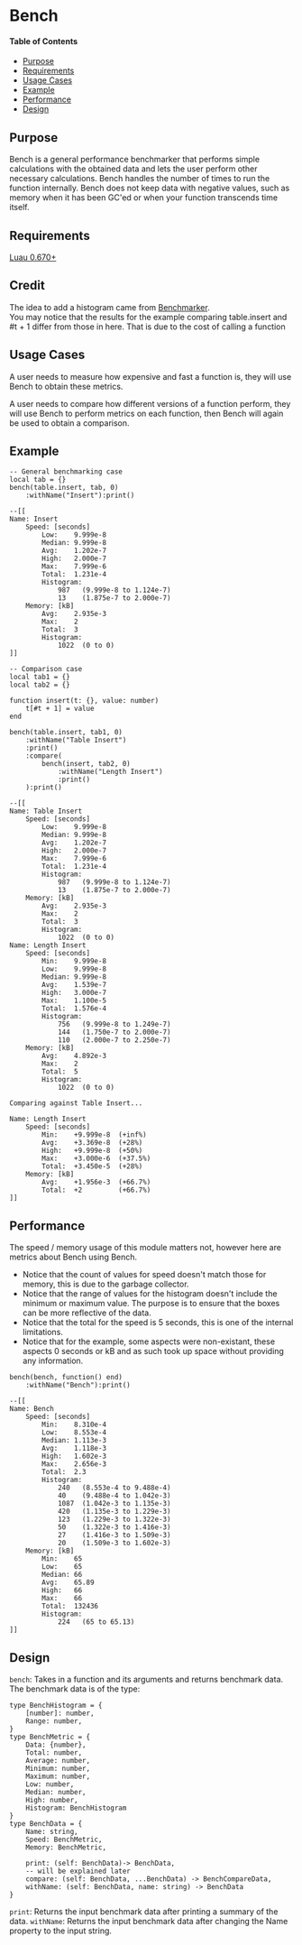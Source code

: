 # Bench

#### Table of Contents
- [Purpose](#purpose)
- [Requirements](#requirements)
- [Usage Cases](#usage-cases)
- [Example](#example)
- [Performance](#performance)
- [Design](#design)

## Purpose

Bench is a general performance benchmarker that performs simple calculations with the obtained data and lets the user perform other necessary calculations.  Bench handles the number of times to run the function internally.  Bench does not keep data with negative values, such as memory when it has been GC'ed or when your function transcends time itself.  

## Requirements
[Luau 0.670+](https://github.com/luau-lang/luau/releases)

## Credit
The idea to add a histogram came from [Benchmarker](https://boatbomber.itch.io/benchmarker).  
You may notice that the results for the example comparing table.insert and #t + 1 differ from those in here.  That is due to the cost of calling a function

## Usage Cases
A user needs to measure how expensive and fast a function is, they will use Bench to obtain these metrics.

A user needs to compare how different versions of a function perform, they will use Bench to perform metrics on each function, then Bench will again be used to obtain a comparison.

## Example
```luau
-- General benchmarking case
local tab = {}
bench(table.insert, tab, 0)
	:withName("Insert"):print()

--[[
Name: Insert
    Speed: [seconds]
        Low:    9.999e-8
        Median: 9.999e-8
        Avg:    1.202e-7
        High:   2.000e-7
        Max:    7.999e-6
        Total:  1.231e-4
        Histogram:
            987   (9.999e-8 to 1.124e-7)
            13    (1.875e-7 to 2.000e-7)
    Memory: [kB]
        Avg:    2.935e-3
        Max:    2
        Total:  3
        Histogram:
            1022  (0 to 0)
]]
```

```luau
-- Comparison case
local tab1 = {}
local tab2 = {}

function insert(t: {}, value: number)
	t[#t + 1] = value
end

bench(table.insert, tab1, 0)
	:withName("Table Insert")
	:print()
	:compare(
		bench(insert, tab2, 0)
			:withName("Length Insert")
			:print()
	):print()

--[[
Name: Table Insert
    Speed: [seconds]
        Low:    9.999e-8
        Median: 9.999e-8
        Avg:    1.202e-7
        High:   2.000e-7
        Max:    7.999e-6
        Total:  1.231e-4
        Histogram:
            987   (9.999e-8 to 1.124e-7)
            13    (1.875e-7 to 2.000e-7)
    Memory: [kB]
        Avg:    2.935e-3
        Max:    2
        Total:  3
        Histogram:
            1022  (0 to 0)
Name: Length Insert
    Speed: [seconds]
        Min:    9.999e-8
        Low:    9.999e-8
        Median: 9.999e-8
        Avg:    1.539e-7
        High:   3.000e-7
        Max:    1.100e-5
        Total:  1.576e-4
        Histogram:
            756   (9.999e-8 to 1.249e-7)
            144   (1.750e-7 to 2.000e-7)
            110   (2.000e-7 to 2.250e-7)
    Memory: [kB]
        Avg:    4.892e-3
        Max:    2
        Total:  5
        Histogram:
            1022  (0 to 0)

Comparing against Table Insert...

Name: Length Insert
    Speed: [seconds]
        Min:    +9.999e-8  (+inf%)
        Avg:    +3.369e-8  (+28%)
        High:   +9.999e-8  (+50%)
        Max:    +3.000e-6  (+37.5%)
        Total:  +3.450e-5  (+28%)
    Memory: [kB]
        Avg:    +1.956e-3  (+66.7%)
        Total:  +2         (+66.7%)
]]
```


## Performance

The speed / memory usage of this module matters not, however here are metrics about Bench using Bench.  

 * Notice that the count of values for speed doesn't match those for memory, this is due to the garbage collector.  
 * Notice that the range of values for the histogram doesn't include the minimum or maximum value.  The purpose is to ensure that the boxes can be more reflective of the data.  
 * Notice that the total for the speed is 5 seconds, this is one of the internal limitations.  
 * Notice that for the example, some aspects were non-existant, these aspects 0 seconds or kB and as such took up space without providing any information.  

```luau
bench(bench, function() end)
	:withName("Bench"):print()

--[[
Name: Bench
    Speed: [seconds]
        Min:    8.310e-4
        Low:    8.553e-4
        Median: 1.113e-3
        Avg:    1.118e-3
        High:   1.602e-3
        Max:    2.656e-3
        Total:  2.3
        Histogram:
            240   (8.553e-4 to 9.488e-4)
            40    (9.488e-4 to 1.042e-3)
            1087  (1.042e-3 to 1.135e-3)
            420   (1.135e-3 to 1.229e-3)
            123   (1.229e-3 to 1.322e-3)
            50    (1.322e-3 to 1.416e-3)
            27    (1.416e-3 to 1.509e-3)
            20    (1.509e-3 to 1.602e-3)
    Memory: [kB]
        Min:    65
        Low:    65
        Median: 66
        Avg:    65.89
        High:   66
        Max:    66
        Total:  132436
        Histogram:
            224   (65 to 65.13)
]]
```

## Design

`bench`: Takes in a function and its arguments and returns benchmark data.  The benchmark data is of the type: 
```luau
type BenchHistogram = {
	[number]: number,
	Range: number,
}
type BenchMetric = {
	Data: {number},
	Total: number,
	Average: number,
	Minimum: number,
	Maximum: number,
	Low: number,
	Median: number,
	High: number,
	Histogram: BenchHistogram
}
type BenchData = {
	Name: string,
	Speed: BenchMetric,
	Memory: BenchMetric,

	print: (self: BenchData)-> BenchData,
	-- will be explained later
	compare: (self: BenchData, ...BenchData) -> BenchCompareData,
	withName: (self: BenchData, name: string) -> BenchData
}
```
`print`: Returns the input benchmark data after printing a summary of the data.
`withName`: Returns the input benchmark data after changing the Name property to the input string.

